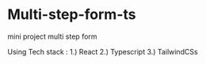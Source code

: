 # Multi-step-form-ts
mini project multi step form

Using Tech stack : 
1.) React 
2.) Typescript
3.) TailwindCSs
